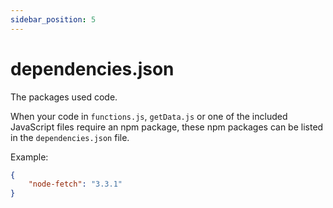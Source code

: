 ```yaml
---
sidebar_position: 5
---
```


# dependencies.json

The packages used code.

When your code in `functions.js`, `getData.js` or one of the included JavaScript files require an npm package, these npm packages can be listed in the `dependencies.json` file.

Example:

```json
{
    "node-fetch": "3.3.1"
}
```